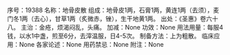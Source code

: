 序号：19388
名称：地骨皮散
组成：地骨皮1两，石膏1两，黄连1两（去须），麦门冬1两（去心），甘草1两（炙微赤，锉），生干地黄1两。
出处：《圣惠》卷六十八。
主治：金疮，烦渴闷乱，头痛。
加减：None
功效：None
用法用量：每服4钱，以水1中盏，煎至6分，去滓温服，日4-5次。
制备方法：上为粗散。
临床应用：None
各家论述：None
用药禁忌：None
附注：None
